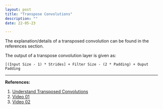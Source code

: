 ```yaml
---
layout: post
title: "Transpose Convolutions"
description: ""
date: 22-05-23

---
```

The explanation/details of a transposed convolution can be found in the references section. 

The output of a transpose convolution layer is given as:

```
[(Input Size - 1) * Strides] + Filter Size - (2 * Padding) + Ouput Padding
```

---
**References:**

1. [Understand Transposed Convolutions](https://towardsdatascience.com/understand-transposed-convolutions-and-build-your-own-transposed-convolution-layer-from-scratch-4f5d97b2967)
2. [Video 01](https://www.youtube.com/watch?v=96_oGE8WyPg)
3. [Video 02](https://www.youtube.com/watch?v=ilkSwsggSNM)
